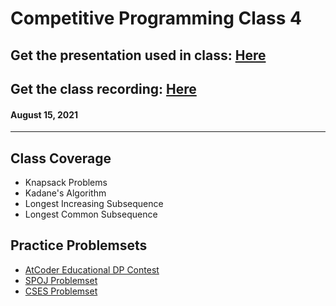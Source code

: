# Competitive Programming Class 4

## Get the presentation used in class: [Here](./Competitive_Programming_Class_4.pdf) 

## Get the class recording: [Here](https://drive.google.com/file/d/1gpIwrlYD754WycS9ZAX2DUnpgZrhCvXE/view?usp=sharing)

#### August 15, 2021

<hr>

## Class Coverage

- Knapsack Problems
- Kadane's Algorithm
- Longest Increasing Subsequence
- Longest Common Subsequence

## Practice Problemsets

- [AtCoder Educational DP Contest](https://atcoder.jp/contests/dp/tasks)
- [SPOJ Problemset](https://www.spoj.com/problems/tag/dynamic-programming)
- [CSES Problemset](https://cses.fi/problemset/)